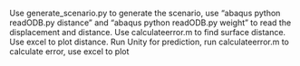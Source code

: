 Use generate_scenario.py to generate the scenario, use “abaqus python readODB.py distance” and “abaqus python readODB.py weight” to read the displacement and distance. Use calculateerror.m to find surface distance. Use excel to plot distance. Run Unity for prediction, run calculateerror.m to calculate error, use excel to plot
